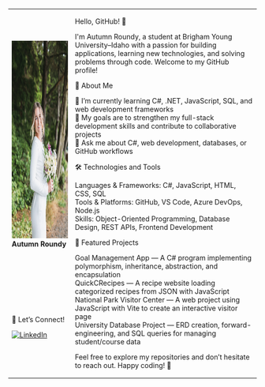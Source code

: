 <table>
  <tr>
    <td>
      <img src="hayleyg.photos-218.jpg" alt="My Profile Photo" width="200" height="400"/>
      <strong>Autumn Roundy</strong>
      <br><br><br><br><br><br><br><br><br>
      🤝 Let’s Connect!

[![LinkedIn](https://img.shields.io/badge/LinkedIn-Connect-blue?style=for-the-badge&logo=linkedin)](https://www.linkedin.com/in/autumn-roundy-b83084361/)
    </td>
    <td>
      <p>

Hello, GitHub! 👋

I'm Autumn Roundy, a student at Brigham Young University–Idaho with a passion for building applications, learning new technologies, and solving problems through code. Welcome to my GitHub profile!

🚀 About Me

🌱 I’m currently learning C#, .NET, JavaScript, SQL, and web development frameworks <br>
🎯 My goals are to strengthen my full-stack development skills and contribute to collaborative projects<br>
💬 Ask me about C#, web development, databases, or GitHub workflows<br>

🛠️ Technologies and Tools

Languages & Frameworks: C#, JavaScript, HTML, CSS, SQL<br>
Tools & Platforms: GitHub, VS Code, Azure DevOps, Node.js<br>
Skills: Object-Oriented Programming, Database Design, REST APIs, Frontend Development<br>

📂 Featured Projects

Goal Management App — A C# program implementing polymorphism, inheritance, abstraction, and encapsulation <br>
QuickCRecipes — A recipe website loading categorized recipes from JSON with JavaScript<br>
National Park Visitor Center — A web project using JavaScript with Vite to create an interactive visitor page<br>
University Database Project — ERD creation, forward-engineering, and SQL queries for managing student/course data<br>



Feel free to explore my repositories and don’t hesitate to reach out. Happy coding! 🚀
      </p>
    </td>
  </tr>
</table>

